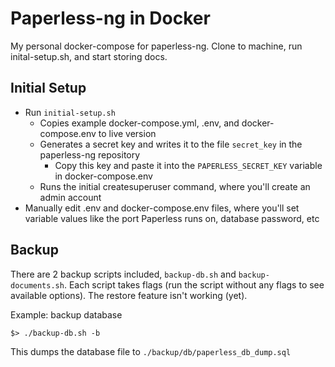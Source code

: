 # Paperless-ng in Docker

My personal docker-compose for paperless-ng. Clone to machine, run inital-setup.sh, and start storing docs.

## Initial Setup

* Run `initial-setup.sh`
  * Copies example docker-compose.yml, .env, and docker-compose.env to live version
  * Generates a secret key and writes it to the file `secret_key` in the paperless-ng repository
    * Copy this key and paste it into the `PAPERLESS_SECRET_KEY` variable in docker-compose.env
  * Runs the initial createsuperuser command, where you'll create an admin account
* Manually edit .env and docker-compose.env files, where you'll set variable values like the port Paperless runs on, database password, etc

## Backup

There are 2 backup scripts included, `backup-db.sh` and `backup-documents.sh`. Each script takes flags (run the script without any flags to see available options). The restore feature isn't working (yet).

Example: backup database

`$> ./backup-db.sh -b`

This dumps the database file to `./backup/db/paperless_db_dump.sql`
